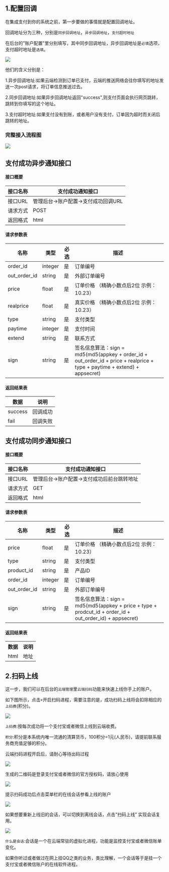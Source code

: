 ## 1.配置回调

在集成支付到你的系统之前，第一步要做的事情就是配置回调地址。

回调地址分为三种，分别是`同步回调地址`，`异步回调地址`，`支付超时地址`

在后台的"账户配置"里分别填写，其中同步回调地址，异步回调地址是`必填`选项，支付超时地址是`选填`。

![](https://cloud.gatepay.io/assets/teaching/001.png)

他们的含义分别是：

1.异步回调地址:如果云端检测到订单已支付，云端的推送网络会往你填写的地址发送一次post请求，将订单信息推送过去。

2.同步回调地址:如果异步回调地址返回"success",则支付页面会执行网页跳转，跳转到你填写的这个地址。

3.支付超时地址:如果支付没有到账，或者用户没有支付，订单因为超时而关闭后跳转的地址。

### 完整接入流程图

![](https://cloud.gatepay.io/assets/teaching/002.png)

## 支付成功异步通知接口

#### 接口概要

  <table>
   <thead>
    <tr>
     <th>接口名称</th>
     <th>支付成功通知接口</th>
    </tr>
   </thead>
   <tbody>
    <tr>
     <td>接口URL</td>
     <td>管理后台-&gt;账户配置-&gt;支付成功回调URL</td>
    </tr>
    <tr>
     <td>请求方式</td>
     <td>POST</td>
    </tr>
    <tr>
     <td>返回格式</td>
     <td>html</td>
    </tr>
   </tbody>
  </table>

#### 请求参数表

  <table>
   <thead>
    <tr>
     <th>名称</th>
     <th>类型</th>
     <th>必选</th>
     <th>描述</th>
    </tr>
   </thead>
   <tbody>
    <tr>
     <td>order_id</td>
     <td>integer</td>
     <td>是</td>
     <td>订单编号</td>
    </tr>
    <tr>
     <td>out_order_id</td>
     <td>string</td>
     <td>是</td>
     <td>外部订单编号</td>
    </tr>
    <tr>
     <td>price</td>
     <td>float</td>
     <td>是</td>
     <td>订单价格 （精确小数点后2位 示例：10.23）</td>
    </tr>
    <tr>
     <td>realprice</td>
     <td>float</td>
     <td>是</td>
     <td>真实价格 （精确小数点后2位 示例：10.23）</td>
    </tr>
    <tr>
     <td>type</td>
     <td>string</td>
     <td>是</td>
     <td>支付类型</td>
    </tr>
    <tr>
     <td>paytime</td>
     <td>integer</td>
     <td>是</td>
     <td>支付时间</td>
    </tr>
    <tr>
     <td>extend</td>
     <td>string</td>
     <td>是</td>
     <td>联系方式</td>
    </tr>
    <tr>
     <td>sign</td>
     <td>string</td>
     <td>是</td>
     <td>签名信息算法：sign = md5(md5(appkey + order_id + out_order_id + price + realprice + type + paytime + extend) + appsecret)</td>
    </tr>
   </tbody>
  </table>

#### 返回结果表

  <table>
   <thead>
    <tr>
     <th>数据</th>
     <th>说明</th>
    </tr>
   </thead>
   <tbody>
    <tr>
     <td>success</td>
     <td>回调成功</td>
    </tr>
    <tr>
     <td>fail</td>
     <td>回调失败</td>
    </tr>
   </tbody>
  </table>

## 支付成功同步通知接口

#### 接口概要

  <table>
   <thead>
    <tr>
     <th>接口名称</th>
     <th>支付成功通知接口</th>
    </tr>
   </thead>
   <tbody>
    <tr>
     <td>接口URL</td>
     <td>管理后台-&gt;账户配置-&gt;支付成功后前台跳转地址</td>
    </tr>
    <tr>
     <td>请求方式</td>
     <td>GET</td>
    </tr>
    <tr>
     <td>返回格式</td>
     <td>html</td>
    </tr>
   </tbody>
  </table>

#### 请求参数表

  <table>
   <thead>
    <tr>
     <th>名称</th>
     <th>类型</th>
     <th>必选</th>
     <th>描述</th>
    </tr>
   </thead>
   <tbody>
    <tr>
     <td>price</td>
     <td>float</td>
     <td>是</td>
     <td>订单价格 （精确小数点后2位 示例：10.23）</td>
    </tr>
    <tr>
     <td>type</td>
     <td>string</td>
     <td>是</td>
     <td>支付类型</td>
    </tr>
    <tr>
     <td>product_id</td>
     <td>string</td>
     <td>是</td>
     <td>产品ID</td>
    </tr>
    <tr>
     <td>order_id</td>
     <td>integer</td>
     <td>是</td>
     <td>订单编号</td>
    </tr>
    <tr>
     <td>out_order_id</td>
     <td>string</td>
     <td>是</td>
     <td>外部订单编号</td>
    </tr>
    <tr>
     <td>sign</td>
     <td>string</td>
     <td>是</td>
     <td>签名信息算法：sign = md5(md5(appkey + price + type + prodcut_id + order_id + out_order_id) + appsecret)</td>
    </tr>
   </tbody>
  </table>

#### 返回结果表

  <table>
    <tr>
     <th>数据</th>
     <th>说明</th>
    </tr>
    <tr>
     <td>html</td>
     <td>地址</td>
    </tr>
  </table>

## 2.扫码上线

这一步，我们可以在后台的`云端管理`里`云端扫码`功能来快速上线你手上的账户。

如下图所示，点击`+`开启扫码进程，需要注意的是，成功扫码上线将会扣除相应的`上码费`(积分)。

![](https://cloud.gatepay.io/assets/teaching/004.png)

`上码费`:按每次成功将一个支付宝或者微信上线到云端收费。

`积分`:积分是本系统内唯一流通的清算货币，100积分=1元(人民币)，请提前联系服务商充值足够的积分。

云端扫码进程开启后，请耐心等待出码过程

![](https://cloud.gatepay.io/assets/teaching/005.png)

生成的二维码是登录支付宝或者微信的官方授权码，请放心使用

![](https://cloud.gatepay.io/assets/teaching/006.png)

提示扫码成功后点击菜单栏的在线会话参看上线的账户

![](https://cloud.gatepay.io/assets/teaching/008.png)

如果想要重新上线旧的会话，可以切换到离线会话，点击"扫码上线” 实现会话复用。

![](https://cloud.gatepay.io/assets/teaching/007.png)

`什么是会话`:会话是一个在云端常驻的虚拟化进程，功能是监控支付宝或者微信账单变化。

如果你听过或者做过在网上挂QQ之类的业务，类比理解，一个会话等于是挂一个支付宝或者微信账户的在线软件进程。
